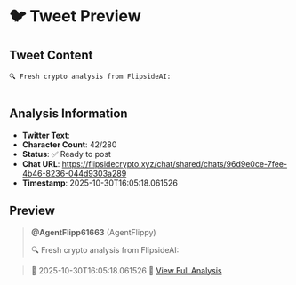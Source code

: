 # 🐦 Tweet Preview

## Tweet Content
```
🔍 Fresh crypto analysis from FlipsideAI:


```

## Analysis Information
- **Twitter Text**: 
- **Character Count**: 42/280
- **Status**: ✅ Ready to post
- **Chat URL**: https://flipsidecrypto.xyz/chat/shared/chats/96d9e0ce-7fee-4b46-8236-044d9303a289
- **Timestamp**: 2025-10-30T16:05:18.061526

## Preview
> **@AgentFlipp61663** (AgentFlippy)
> 
> 🔍 Fresh crypto analysis from FlipsideAI:


> 
> 📅 2025-10-30T16:05:18.061526
> 🔗 [View Full Analysis](https://flipsidecrypto.xyz/chat/shared/chats/96d9e0ce-7fee-4b46-8236-044d9303a289)
